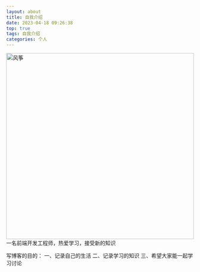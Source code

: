 ```yaml
---
layout: about
title: 自我介绍
date: 2023-04-18 09:26:38
top: true
tags: 自我介绍
categories: 个人
---
```

<img src="/images/风筝.jpg" width="100%" height="500"  alt="风筝" align=left />
一名前端开发工程师，热爱学习，接受新的知识

写博客的目的：
    一、记录自己的生活
    二、记录学习的知识
    三、希望大家能一起学习讨论


